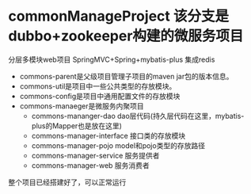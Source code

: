 # commonManageProject 该分支是dubbo+zookeeper构建的微服务项目

分层多模块web项目
SpringMVC+Spring+mybatis-plus 集成redis

* commons-parent是父级项目管理子项目的maven jar包的版本信息。
* commons-util是项目中一些公共类型的存放模块。
* commons-config是项目中通用配置文件的存放模块
* commons-manaeger是微服务内聚项目
    * commons-mananger-dao dao层代码(持久层代码在这里，mybatis-plus的Mapper也是放在这里)
    * commons-manager-interface 接口类的存放模块
    * commons-manager-pojo model和pojo类型的存放路径
    * commons-manager-service 服务提供者
    * commons-manager-web 服务消费者

整个项目已经搭建好了，可以正常运行